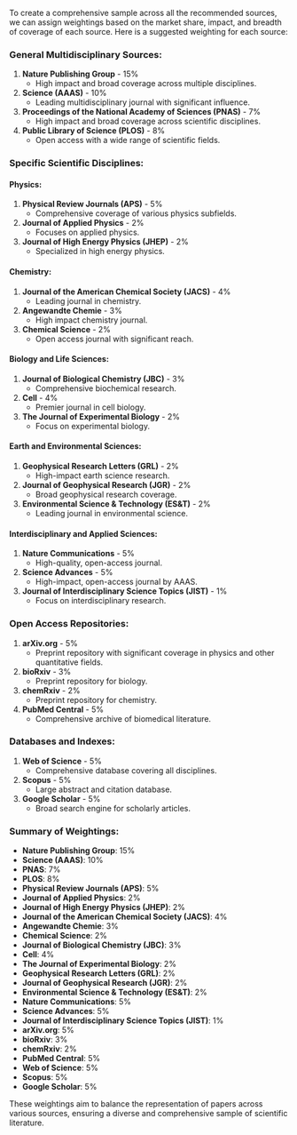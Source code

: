 To create a comprehensive sample across all the recommended sources, we can assign weightings based on the market share, impact, and breadth of coverage of each source. Here is a suggested weighting for each source:

### General Multidisciplinary Sources:
1. **Nature Publishing Group** - 15%
   - High impact and broad coverage across multiple disciplines.
2. **Science (AAAS)** - 10%
   - Leading multidisciplinary journal with significant influence.
3. **Proceedings of the National Academy of Sciences (PNAS)** - 7%
   - High impact and broad coverage across scientific disciplines.
4. **Public Library of Science (PLOS)** - 8%
   - Open access with a wide range of scientific fields.

### Specific Scientific Disciplines:
#### Physics:
1. **Physical Review Journals (APS)** - 5%
   - Comprehensive coverage of various physics subfields.
2. **Journal of Applied Physics** - 2%
   - Focuses on applied physics.
3. **Journal of High Energy Physics (JHEP)** - 2%
   - Specialized in high energy physics.

#### Chemistry:
1. **Journal of the American Chemical Society (JACS)** - 4%
   - Leading journal in chemistry.
2. **Angewandte Chemie** - 3%
   - High impact chemistry journal.
3. **Chemical Science** - 2%
   - Open access journal with significant reach.

#### Biology and Life Sciences:
1. **Journal of Biological Chemistry (JBC)** - 3%
   - Comprehensive biochemical research.
2. **Cell** - 4%
   - Premier journal in cell biology.
3. **The Journal of Experimental Biology** - 2%
   - Focus on experimental biology.

#### Earth and Environmental Sciences:
1. **Geophysical Research Letters (GRL)** - 2%
   - High-impact earth science research.
2. **Journal of Geophysical Research (JGR)** - 2%
   - Broad geophysical research coverage.
3. **Environmental Science & Technology (ES&T)** - 2%
   - Leading journal in environmental science.

#### Interdisciplinary and Applied Sciences:
1. **Nature Communications** - 5%
   - High-quality, open-access journal.
2. **Science Advances** - 5%
   - High-impact, open-access journal by AAAS.
3. **Journal of Interdisciplinary Science Topics (JIST)** - 1%
   - Focus on interdisciplinary research.

### Open Access Repositories:
1. **arXiv.org** - 5%
   - Preprint repository with significant coverage in physics and other quantitative fields.
2. **bioRxiv** - 3%
   - Preprint repository for biology.
3. **chemRxiv** - 2%
   - Preprint repository for chemistry.
4. **PubMed Central** - 5%
   - Comprehensive archive of biomedical literature.

### Databases and Indexes:
1. **Web of Science** - 5%
   - Comprehensive database covering all disciplines.
2. **Scopus** - 5%
   - Large abstract and citation database.
3. **Google Scholar** - 5%
   - Broad search engine for scholarly articles.

### Summary of Weightings:
- **Nature Publishing Group**: 15%
- **Science (AAAS)**: 10%
- **PNAS**: 7%
- **PLOS**: 8%
- **Physical Review Journals (APS)**: 5%
- **Journal of Applied Physics**: 2%
- **Journal of High Energy Physics (JHEP)**: 2%
- **Journal of the American Chemical Society (JACS)**: 4%
- **Angewandte Chemie**: 3%
- **Chemical Science**: 2%
- **Journal of Biological Chemistry (JBC)**: 3%
- **Cell**: 4%
- **The Journal of Experimental Biology**: 2%
- **Geophysical Research Letters (GRL)**: 2%
- **Journal of Geophysical Research (JGR)**: 2%
- **Environmental Science & Technology (ES&T)**: 2%
- **Nature Communications**: 5%
- **Science Advances**: 5%
- **Journal of Interdisciplinary Science Topics (JIST)**: 1%
- **arXiv.org**: 5%
- **bioRxiv**: 3%
- **chemRxiv**: 2%
- **PubMed Central**: 5%
- **Web of Science**: 5%
- **Scopus**: 5%
- **Google Scholar**: 5%

These weightings aim to balance the representation of papers across various sources, ensuring a diverse and comprehensive sample of scientific literature.
